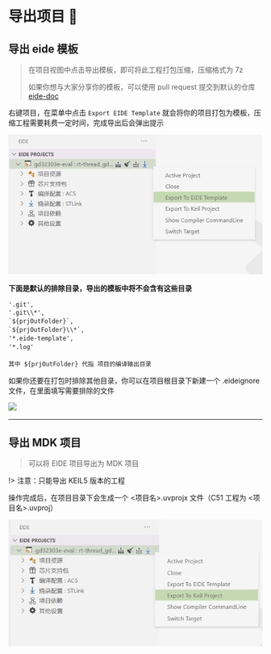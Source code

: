 # 导出项目 🔩

## 导出 eide 模板

> 在项目视图中点击导出模板，即可将此工程打包压缩，压缩格式为 7z
>
> 如果你想与大家分享你的模板，可以使用 pull request 提交到默认的仓库 [eide-doc](https://github.com/github0null/eide-doc)

右键项目，在菜单中点击 `Export EIDE Template` 就会将你的项目打包为模板，压缩工程需要耗费一定时间，完成导出后会弹出提示

![](../img/export_template.png)

**下面是默认的排除目录，导出的模板中将不会含有这些目录**

```txt
'.git',
'.git\\*',
`${prjOutFolder}`,
`${prjOutFolder}\\*`,
'*.eide-template',
'*.log'

其中 ${prjOutFolder} 代指 项目的编译输出目录
```

如果你还要在打包时排除其他目录，你可以在项目根目录下新建一个 .eideignore 文件，在里面填写需要排除的文件

![](https://img-blog.csdnimg.cn/20200825103530122.png)

***

## 导出 MDK 项目

> 可以将 EIDE 项目导出为 MDK 项目

!> 注意：只能导出 KEIL5 版本的工程

操作完成后，在项目目录下会生成一个 <项目名>.uvprojx 文件（C51 工程为 <项目名>.uvproj）

![export to mdk](../img/export_mdk.png)
